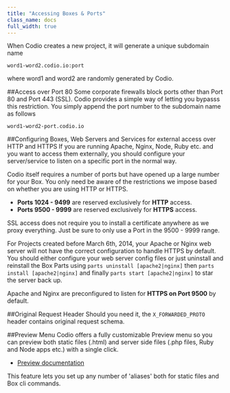 ```yaml
---
title: "Accessing Boxes & Ports"
class_name: docs
full_width: true
---
```


When Codio creates a new project, it will generate a unique subdomain name

    word1-word2.codio.io:port

where word1 and word2 are randomly generated by Codio.

##Access over Port 80
Some corporate firewalls block ports other than Port 80 and Port 443 (SSL). Codio provides a simple way of letting you bypasss this restriction. You simply append the port number to the subdomain name as follows

    word1-word2-port.codio.io

##Configuring Boxes, Web Servers and Services for external access over HTTP and HTTPS
If you are running Apache, Nginx, Node, Ruby etc. and you want to access them externally, you should configure your server/service to listen on a specific port in the normal way.

Codio itself requires a number of ports but have opened up a large number for your Box. You only need be aware of the restrictions we impose based on whether you are using HTTP or HTTPS.

- **Ports 1024 - 9499** are reserved exclusively for **HTTP** access. 
- **Ports 9500 - 9999** are reserved exclusively for **HTTPS** access. 

SSL access does not require you to install a certificate anywhere as we proxy everything. Just be sure to only use a Port in the 9500 - 9999 range.

For Projects created before March 6th, 2014, your Apache or Nginx web server will not have the correct configuration to handle HTTPS by default. You should either configure your web server config files or just uninstall and reinstall the Box Parts using `parts uninstall [apache2|nginx]` then `parts install [apache2|nginx]` and finally `parts start [apache2|nginx]` to star the server back up.

Apache and Nginx are preconfigured to listen for **HTTPS on Port 9500** by default.

##Original Request Header
Should you need it, the `X_FORWARDED_PROTO` header contains original request schema.


##Preview Menu
Codio offers a fully customizable Preview menu so you can preview both static files (.html) and server side files (.php files, Ruby and Node apps etc.) with a single click. 

- [Preview documentation](/docs/ide/inline-preview)

This feature lets you set up any number of 'aliases' both for static files and Box cli commands.
